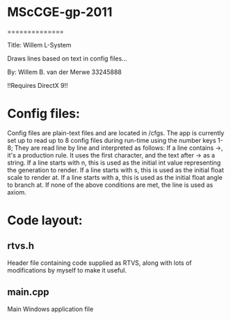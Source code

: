 # MScCGE-gp-2011 #
==============

Title: Willem L-System

Draws lines based on text in config files...

By: Willem B. van der Merwe
33245888

!!Requires DirectX 9!!

# Config files: #
Config files are plain-text files and are located in /cfgs.
The app is currently set up to read up to 8 config files during run-time using the number keys 1-8;
They are read line by line and interpreted as follows:
If a line contains ->, it's a production rule. It uses the first character, and the text after -> as a string.
If a line starts with n, this is used as the initial int value representing the generation to render.
If a line starts with s, this is used as the initial float scale to render at.
If a line starts with a, this is used as the initial float angle to branch at.
If none of the above conditions are met, the line is used as axiom.

# Code layout: #

## rtvs.h ##
Header file containing code supplied as RTVS, along with lots of modifications by myself to make it useful.

## main.cpp ##
Main Windows application file